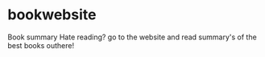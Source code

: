 # bookwebsite
Book summary 
Hate reading? go to the website and read summary's of the best books outhere!
